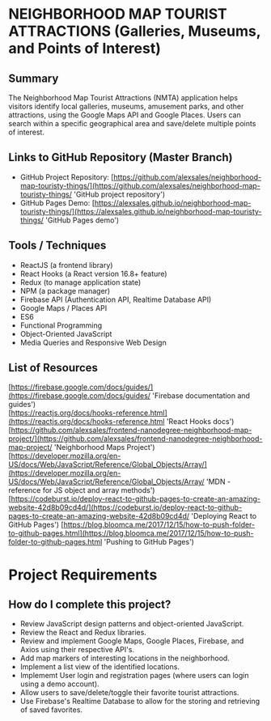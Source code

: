 # NEIGHBORHOOD MAP TOURIST ATTRACTIONS (Galleries, Museums, and Points of Interest)

## Summary

The Neighborhood Map Tourist Attractions (NMTA) application helps visitors identify local galleries, museums, amusement parks, and other attractions, using the Google Maps API and Google Places. Users can search within a specific geographical area and save/delete multiple points of interest.

## Links to GitHub Repository (Master Branch)

- GitHub Project Repository: [https://github.com/alexsales/neighborhood-map-touristy-things/](https://github.com/alexsales/neighborhood-map-touristy-things/ 'GitHub project repository')
- GitHub Pages Demo: [https://alexsales.github.io/neighborhood-map-touristy-things/](https://alexsales.github.io/neighborhood-map-touristy-things/ 'GitHub Pages demo')

## Tools / Techniques

- ReactJS (a frontend library)
- React Hooks (a React version 16.8+ feature)
- Redux (to manage application state)
- NPM (a package manager)
- Firebase API (Authentication API, Realtime Database API)
- Google Maps / Places API
- ES6
- Functional Programming
- Object-Oriented JavaScript
- Media Queries and Responsive Web Design

## List of Resources

[https://firebase.google.com/docs/guides/](https://firebase.google.com/docs/guides/ 'Firebase documentation and guides')  
[https://reactjs.org/docs/hooks-reference.html](https://reactjs.org/docs/hooks-reference.html 'React Hooks docs')  
[https://github.com/alexsales/frontend-nanodegree-neighborhood-map-project/](https://github.com/alexsales/frontend-nanodegree-neighborhood-map-project/ 'Neighborhood Maps Project')  
[https://developer.mozilla.org/en-US/docs/Web/JavaScript/Reference/Global_Objects/Array/](https://developer.mozilla.org/en-US/docs/Web/JavaScript/Reference/Global_Objects/Array/ 'MDN - reference for JS object and array methods')  
[https://codeburst.io/deploy-react-to-github-pages-to-create-an-amazing-website-42d8b09cd4d/](https://codeburst.io/deploy-react-to-github-pages-to-create-an-amazing-website-42d8b09cd4d/ 'Deploying React to GitHub Pages')
[https://blog.bloomca.me/2017/12/15/how-to-push-folder-to-github-pages.html](https://blog.bloomca.me/2017/12/15/how-to-push-folder-to-github-pages.html 'Pushing to GitHub Pages')

# Project Requirements

## How do I complete this project?

- Review JavaScript design patterns and object-oriented JavaScript.
- Review the React and Redux libraries.
- Review and implement Google Maps, Google Places, Firebase, and Axios using their respective API's.
- Add map markers of interesting locations in the neighborhood.
- Implement a list view of the identified locations.
- Implememt User login and registration pages (where users can login using a demo account).
- Allow users to save/delete/toggle their favorite tourist attractions.
- Use Firebase's Realtime Database to allow for the storing and retrieving of saved favorites.
